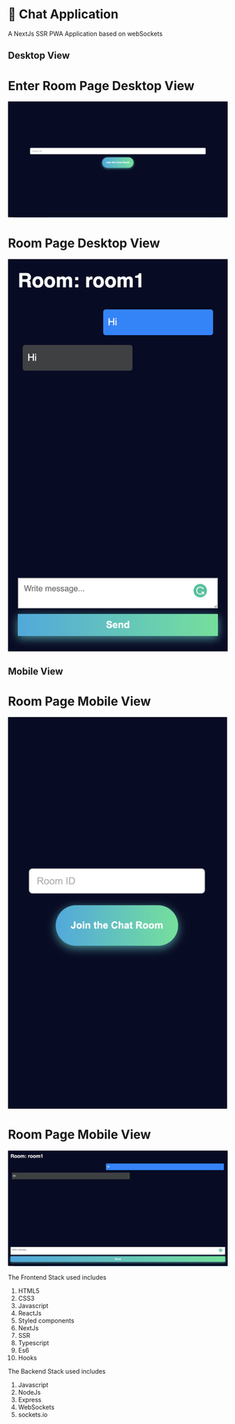 # 🎉 Chat Application
A NextJs SSR PWA Application based on webSockets

## Desktop View

# Enter Room Page Desktop View
![ScreenShot](/screenshots/EnterRoomDesktop.png?raw=true "Optional Title")

# Room Page Desktop View
![ScreenShot](/screenshots/RoomMobile.png?raw=true "Optional Title")

## Mobile View

# Room Page Mobile View
![Alt text](/screenshots/EnterRoomMobile.png?raw=true "Optional Title")

# Room Page Mobile View
![Alt text](/screenshots/RoomDesktop.png?raw=true "Optional Title")


The Frontend Stack used includes

1. HTML5
2. CSS3
3. Javascript
4. ReactJs
5. Styled components
6. NextJs
7. SSR
8. Typescript
9. Es6
10. Hooks

The Backend Stack used includes

1. Javascript
2. NodeJs
3. Express
3. WebSockets
4. sockets.io
 
